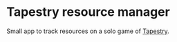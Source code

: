 # Tapestry resource manager

Small app to track resources on a solo game of
[Tapestry](https://boardgamegeek.com/boardgame/286096/tapestry).